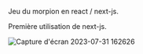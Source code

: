 Jeu du morpion en react / next-js.

Première utilisation de next-js. 

![Capture d'écran 2023-07-31 162626](https://github.com/PierreMerlaud/morpion/assets/114992735/4b29958e-84d6-4b6a-b0c0-98168e802793)
